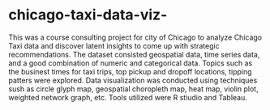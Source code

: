 # chicago-taxi-data-viz-

This was a course consulting project for city of Chicago to analyze Chicago Taxi data and discover latent insights to come up with strategic recommendations. The dataset consisted geospatial data, time series data, and a good combination of numeric and categorical data. Topics such as the businest times for taxi trips, top pickup and dropoff locations, tipping patters were explored. Data visualization was conducted using techniques sush as circle glyph map, geospatial choropleth map, heat map, violin plot, weighted network graph, etc. Tools utilized were R stiudio and Tableau. 
